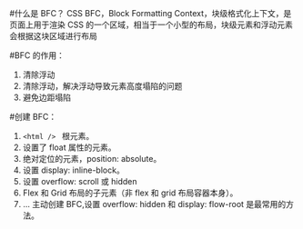 #什么是 BFC？
CSS BFC，Block Formatting Context，块级格式化上下文，是页面上用于渲染 CSS 的一个区域，相当于一个小型的布局，块级元素和浮动元素会根据这块区域进行布局

#BFC 的作用：

1. 清除浮动
2. 清除浮动，解决浮动导致元素高度塌陷的问题
3. 避免边距塌陷

#创建 BFC：

1. `<html /> ` 根元素。
2. 设置了 float 属性的元素。
3. 绝对定位的元素，position: absolute。
4. 设置 display: inline-block。
5. 设置 overflow: scroll 或 hidden
6. Flex 和 Grid 布局的子元素（非 flex 和 grid 布局容器本身）。
7. ...
   主动创建 BFC,设置 overflow: hidden 和 display: flow-root 是最常用的方法。
